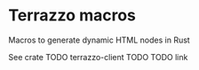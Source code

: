 # Terrazzo macros

Macros to generate dynamic HTML nodes in Rust

See crate TODO terrazzo-client TODO TODO link
